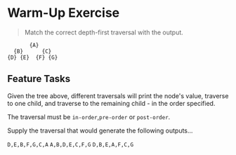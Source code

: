 # Warm-Up Exercise

> Match the correct depth-first traversal with the output.

```text
       {A}
  {B}      {C}
{D} {E}  {F} {G}
```

## Feature Tasks

Given the tree above, different traversals will print the node's value, traverse to one child, and traverse to the remaining child - in the order specified.

The traversal must be `in-order`,`pre-order` or `post-order`.

Supply the traversal that would generate the following outputs...

`D,E,B,F,G,C,A`
`A,B,D,E,C,F,G`
`D,B,E,A,F,C,G`

